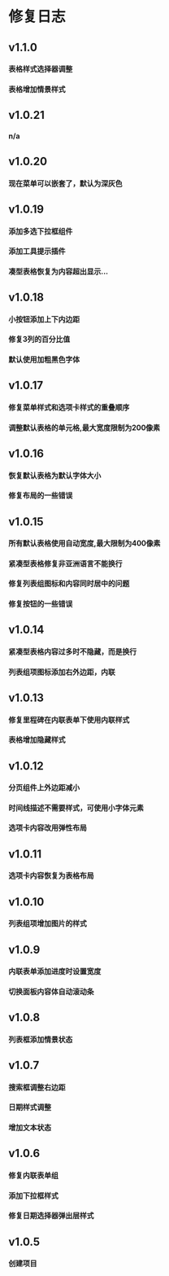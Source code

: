 修复日志
=========

v1.1.0
----
#### 表格样式选择器调整
#### 表格增加情景样式

v1.0.21
----
#### n/a

v1.0.20
----
#### 现在菜单可以嵌套了，默认为深灰色

v1.0.19
----
#### 添加多选下拉框组件
#### 添加工具提示插件
#### 凑型表格恢复为内容超出显示...

v1.0.18
----
#### 小按钮添加上下内边距
#### 修复3列的百分比值
#### 默认使用加粗黑色字体

v1.0.17
----
#### 修复菜单样式和选项卡样式的重叠顺序
#### 调整默认表格的单元格,最大宽度限制为200像素

v1.0.16
----
#### 恢复默认表格为默认字体大小
#### 修复布局的一些错误

v1.0.15
----
#### 所有默认表格使用自动宽度,最大限制为400像素
#### 紧凑型表格修复非亚洲语言不能换行
#### 修复列表组图标和内容同时居中的问题
#### 修复按钮的一些错误

v1.0.14
----
#### 紧凑型表格内容过多时不隐藏，而是换行
#### 列表组项图标添加右外边距，内联

v1.0.13
----
#### 修复里程碑在内联表单下使用内联样式
#### 表格增加隐藏样式

v1.0.12
----
#### 分页组件上外边距减小
#### 时间线描述不需要样式，可使用小字体元素
#### 选项卡内容改用弹性布局

v1.0.11
----
#### 选项卡内容恢复为表格布局

v1.0.10
----
#### 列表组项增加图片的样式

v1.0.9
----
#### 内联表单添加进度时设置宽度
#### 切换面板内容体自动滚动条

v1.0.8
----
#### 列表框添加情景状态

v1.0.7
----
#### 搜索框调整右边距
#### 日期样式调整
#### 增加文本状态

v1.0.6
-----
#### 修复内联表单组
#### 添加下拉框样式
#### 修复日期选择器弹出层样式

v1.0.5
-----
#### 创建项目